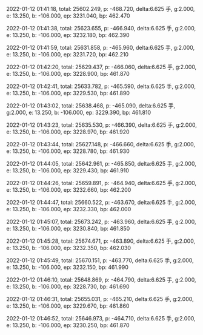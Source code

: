 2022-01-12 01:41:18, total: 25602.249, p: -468.720, delta:6.625 手, g:2.000, e: 13.250, b: -106.000, ep: 3231.040, bp: 462.470

2022-01-12 01:41:38, total: 25623.655, p: -466.940, delta:6.625 手, g:2.000, e: 13.250, b: -106.000, ep: 3232.180, bp: 462.390

2022-01-12 01:41:59, total: 25631.858, p: -465.960, delta:6.625 手, g:2.000, e: 13.250, b: -106.000, ep: 3231.720, bp: 462.210

2022-01-12 01:42:20, total: 25629.437, p: -466.060, delta:6.625 手, g:2.000, e: 13.250, b: -106.000, ep: 3228.900, bp: 461.870

2022-01-12 01:42:41, total: 25633.782, p: -465.590, delta:6.625 手, g:2.000, e: 13.250, b: -106.000, ep: 3229.530, bp: 461.890

2022-01-12 01:43:02, total: 25638.468, p: -465.090, delta:6.625 手, g:2.000, e: 13.250, b: -106.000, ep: 3229.390, bp: 461.810

2022-01-12 01:43:23, total: 25635.530, p: -466.390, delta:6.625 手, g:2.000, e: 13.250, b: -106.000, ep: 3228.970, bp: 461.920

2022-01-12 01:43:44, total: 25627.148, p: -466.660, delta:6.625 手, g:2.000, e: 13.250, b: -106.000, ep: 3228.780, bp: 461.930

2022-01-12 01:44:05, total: 25642.961, p: -465.850, delta:6.625 手, g:2.000, e: 13.250, b: -106.000, ep: 3229.430, bp: 461.910

2022-01-12 01:44:26, total: 25659.891, p: -464.940, delta:6.625 手, g:2.000, e: 13.250, b: -106.000, ep: 3232.660, bp: 462.200

2022-01-12 01:44:47, total: 25660.522, p: -463.670, delta:6.625 手, g:2.000, e: 13.250, b: -106.000, ep: 3232.330, bp: 462.000

2022-01-12 01:45:07, total: 25673.242, p: -463.960, delta:6.625 手, g:2.000, e: 13.250, b: -106.000, ep: 3230.840, bp: 461.850

2022-01-12 01:45:28, total: 25674.671, p: -463.890, delta:6.625 手, g:2.000, e: 13.250, b: -106.000, ep: 3232.350, bp: 462.030

2022-01-12 01:45:49, total: 25670.151, p: -463.770, delta:6.625 手, g:2.000, e: 13.250, b: -106.000, ep: 3232.150, bp: 461.990

2022-01-12 01:46:10, total: 25648.869, p: -464.790, delta:6.625 手, g:2.000, e: 13.250, b: -106.000, ep: 3228.730, bp: 461.690

2022-01-12 01:46:31, total: 25655.031, p: -465.210, delta:6.625 手, g:2.000, e: 13.250, b: -106.000, ep: 3229.670, bp: 461.860

2022-01-12 01:46:52, total: 25646.973, p: -464.710, delta:6.625 手, g:2.000, e: 13.250, b: -106.000, ep: 3230.250, bp: 461.870